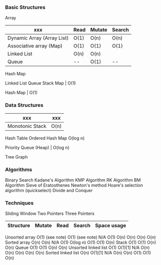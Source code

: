 ### Basic Structures

Array

xxx | Read | Mutate | Search
--- | --- | --- | ---
Dynamic Array (Array List)| O(1) | O(n) | O(n)
Associative array (Map) | O(1) | O(1) | O(1)
Linked List | O(n) | O(n)
Queue | -- | O(1) | --

Hash Map

Linked List
Queue
Stack
Map | O(1)


Hash Map | O(1)


### Data Structures
xxx | xxx
--- | ---
Monotonic Stack | O(n)

Hash Table
Ordered Hash Map O(log n)

Priority Queue (Heap) | O(log n)

Tree
Graph

### Algorithms
Binary Search
Kadane's Algorithm
KMP Algorithm
RK Algorithm
BM Algorithm
Sieve of Eratosthenes
Newton's method
Hoare's selection algorithm (quickselect)
Divide and Conquer

### Techniques
Sliding Window
Two Pointers
Three Pointers


Structure | Mutate | Read | Search | Space usage
---       | ---    | ---  | ---    | ---
Unsorted array	O(1)
(see note)	O(1)
(see note)	N/A	O(1)	O(n)	O(n)	O(n)	O(n)
Sorted array	O(n)	O(n)	N/A	O(1)	O(log n)	O(1)	O(1)	O(n)
Stack	O(1)	O(1)			O(n)			O(n)
Queue	O(1)	O(1)			O(n)			O(n)
Unsorted linked list	O(1)	O(1)[1]	N/A	O(n)	O(n)	O(n)	O(n)	O(n)
Sorted linked list	O(n)	O(1)[1]	N/A	O(n)	O(n)	O(1)	O(1)	O(n)